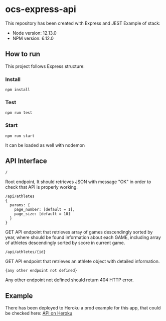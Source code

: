 # ocs-express-api
This repository has been created with Express and JEST
Example of stack:
- Node version: 12.13.0
- NPM version: 6.12.0
## How to run
This project follows Express structure:
### Install
```
npm install
```
### Test
```
npm run test
```
### Start
```
npm run start
```
It can be loaded as well with nodemon
## API Interface
```
/ 
```
Root endpoint, It should retrieves JSON with message "OK" in order to check that API is properly working.
```
/api/athletes
{
  params: {
    page_number: [default = 1],
    page_size: [default = 10]
  }
}
```
GET API endpoint that retrieves array of games descendingly sorted by year, where should be found information about each GAME,
including array of athletes descendingly sorted by score in current game.
```
/api/athletes/{id}
```
GET API endpoint that retrieves an athlete object with detailed information.
```
{any other endpoint not defined}
```
Any other endpoint not defined should return 404 HTTP error.
## Example
There has been deployed to Heroku a prod example for this app, that could be checked here:
[API on Heroku](https://ocs-express-api.herokuapp.com)
